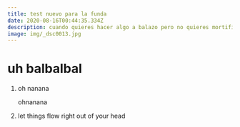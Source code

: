 ```yaml
---
title: test nuevo para la funda
date: 2020-08-16T00:44:35.334Z
description: cuando quieres hacer algo a balazo pero no quieres mortificarte
image: img/_dsc0013.jpg
---
```

# **uh balbalbal**

1. oh nanana

   ohnanana
2. let things flow right out of your head